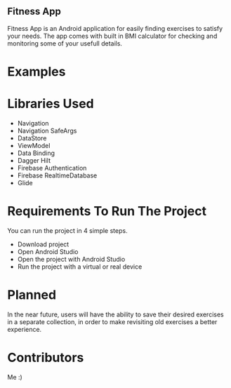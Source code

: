 ## Fitness App
Fitness App is an Android application for easily finding exercises to satisfy your needs.
The app comes with built in BMI calculator for checking and monitoring some of your usefull details.

# Examples

<p>
  
</p>

# Libraries Used
<ul>
<li>Navigation</li>
<li>Navigation SafeArgs</li>
<li>DataStore</li>
<li>ViewModel</li>
<li>Data Binding</li>
<li>Dagger Hilt</li>
<li>Firebase Authentication</li>
<li>Firebase RealtimeDatabase</li>
<li>Glide</li>
</ul>

# Requirements To Run The Project
You can run the project in 4 simple steps.
<ul>
    <li>Download project</li>
    <li>Open Android Studio</li>
    <li>Open the project with Android Studio</li>
    <li>Run the project with a virtual or real device</li>
</ul>

# Planned
In the near future, users will have the ability to save their desired exercises in a separate collection,
in order to make revisiting old exercises a better experience.

# Contributors

Me :)

